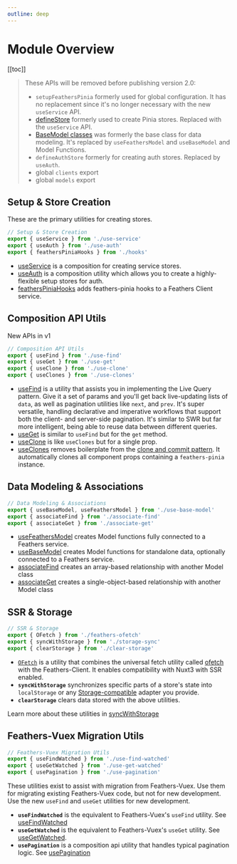 ```yaml
---
outline: deep
---
```


<script setup>
import Badge from '../components/Badge.vue'
import BlockQuote from '../components/BlockQuote.vue'
</script>

# Module Overview

[[toc]]

<BlockQuote label="Pending Removal in 2.0" type="danger">

These APIs will be removed before publishing version 2.0:

- `setupFeathersPinia` formerly used for global configuration. It has no replacement since it's no longer necessary with the new `useService` API.
- [defineStore](/guide/service-stores) formerly used to create Pinia stores. Replaced with the `useService` API.
- [BaseModel classes](/guide/base-model) was formerly the base class for data modeling. It's replaced by `useFeathersModel` and `useBaseModel` and Model Functions.
- `defineAuthStore` formerly for creating auth stores. Replaced by `useAuth`.
- global `clients` export
- global `models` export

</BlockQuote>

## Setup & Store Creation

These are the primary utilities for creating stores.

```ts
// Setup & Store Creation
export { useService } from './use-service'
export { useAuth } from './use-auth'
export { feathersPiniaHooks } from './hooks'
```

- [useService](/guide/use-service) is a composition for creating service stores.
- [useAuth](/guide/use-auth) is a composition utility which allows you to create a highly-flexible setup stores for auth.
- [feathersPiniaHooks](/guide/hooks) adds feathers-pinia hooks to a Feathers Client service.

## Composition API Utils

<Badge>New APIs in v1</Badge>

```ts
// Composition API Utils
export { useFind } from './use-find'
export { useGet } from './use-get'
export { useClone } from './use-clone'
export { useClones } from './use-clones'
```

- [useFind](/guide/use-find) is a utility that assists you in implementing the Live Query pattern. Give it a set of params and you'll get back live-updating lists of `data`, as well as pagination utilities like `next`, and `prev`. It's super versatile, handling declarative and imperative workflows that support both the client- and server-side pagination. It's similar to SWR but far more intelligent, being able to reuse data between different queries.
- [useGet](/guide/use-get) is similar to `useFind` but for the `get` method.
- [useClone](/guide/use-clones) is like `useClones` but for a single prop.
- [useClones](/guide/use-clones) removes boilerplate from the [clone and commit pattern](/guide/common-patterns.html#clone-and-commit-pattern). It automatically clones all component props containing a `feathers-pinia` instance.

## Data Modeling & Associations

```ts
// Data Modeling & Associations
export { useBaseModel, useFeathersModel } from './use-base-model'
export { associateFind } from './associate-find'
export { associateGet } from './associate-get'
```

- [useFeathersModel](/guide/use-feathers-model) creates Model functions fully connected to a Feathers service.
- [useBaseModel](/guide/use-base-model) creates Model functions for standalone data, optionally connected to a Feathers service.
- [associateFind](/guide/associate-find) creates an array-based relationship with another Model class
- [associateGet](/guide/associate-get) creates a single-object-based relationship with another Model class

## SSR & Storage

```ts
// SSR & Storage
export { OFetch } from './feathers-ofetch'
export { syncWithStorage } from './storage-sync'
export { clearStorage } from './clear-storage'
```

- [`OFetch`](/guide/ofetch) is a utility that combines the universal fetch utility called [ofetch](https://github.com/unjs/ofetch) with the Feathers-Client. It enables compatibility with Nuxt3 with SSR enabled.
- **`syncWithStorage`** synchronizes specific parts of a store's state into `localStorage` or any [Storage-compatible](https://developer.mozilla.org/en-US/docs/Web/API/Storage) adapter you provide.
- **`clearStorage`** clears data stored with the above utilities.

Learn more about these utilities in [syncWithStorage](./storage-sync)

## Feathers-Vuex Migration Utils

```ts
// Feathers-Vuex Migration Utils
export { useFindWatched } from './use-find-watched'
export { useGetWatched } from './use-get-watched'
export { usePagination } from './use-pagination'
```

These utilities exist to assist with migration from Feathers-Vuex. Use them for migrating existing Feathers-Vuex code, but not for new development. Use the new `useFind` and `useGet` utilities for new development.

- **`useFindWatched`** is the equivalent to Feathers-Vuex's `useFind` utility. See [useFindWatched](./use-find-watched)
- **`useGetWatched`** is the equivalent to Feathers-Vuex's `useGet` utility. See [useGetWatched](./use-get-watched).
- **`usePagination`** is a composition api utility that handles typical pagination logic. See [usePagination](./use-pagination)
